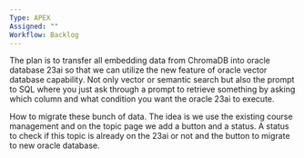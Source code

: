 ```yaml
---
Type: APEX
Assigned: ""
Workflow: Backlog
---
```



 The plan is to transfer all embedding data from ChromaDB into oracle database 23ai so that we can utilize the new feature of oracle vector database capability. Not only vector or semantic search but also the prompt to SQL where you just ask through a prompt to retrieve something by asking which column and what condition you want the oracle 23ai to execute.

How to migrate these bunch of data. The idea is we use the existing course management and on the topic page we add a button and a status. A status to check if this topic is already on the 23ai or not and the button to migrate to new oracle database.